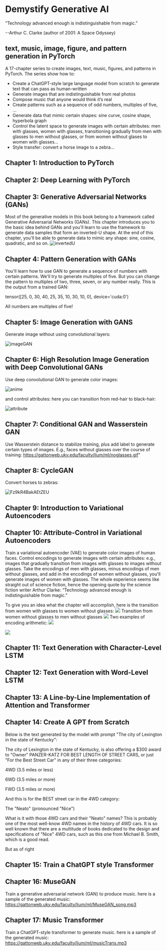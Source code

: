 # Demystify Generative AI

“Technology advanced enough is indistinguishable from magic.”

--Arthur C. Clarke (author of 2001: A Space Odyssey)


## text, music, image, figure, and pattern generation in PyTorch

A 17-chapter series to create images, text, music, figures, and patterns in PyTorch. The series show how to:

* Create a ChatGPT-style large language model from scratch to generate text that can pass as human-written
* Generate images that are indistinguishable from real photos
* Compose music that anyone would think it’s real
* Create patterns such as a sequence of odd numbers, multiples of five, ...
* Generate data that mimic certain shapes: sine curve, cosine shape, hyperbola graph
* Control the latent space to generate images with certain attributes: men with glasses, women with glasses, transitioning gradually from men with glasses to men without glasses, or from women without glases to women with glasses...
* Style transfer: convert a horse image to a zebra... 

## Chapter 1: Introduction to PyTorch
## Chapter 2: Deep Learning with PyTorch
## Chapter 3: Generative Adversarial Networks (GANs)
Most of the generative models in this book belong to a framework called Generative Adversarial Networks (GANs). This chapter introduces you to the basic idea behind GANs and you'll learn to use the framework to generate data samples that form an inverted-U shape. At the end of this chapter, you'll be able to generate data to mimic any shape: sine, cosine, quadratic, and so on. 
![invertedU](https://github.com/markhliu/DGAI/assets/50116107/9da4fdab-d852-4f9e-b6bf-a184928d2885)

## Chapter 4: Pattern Generation with GANs
You'll learn how to use GAN to generate a sequence of numbers with certain patterns. We'll try to generate multiples of five. But you can change the pattern to multiples of two, three, seven, or any number really. This is the output from a trained GAN:

tensor([25,  0, 30, 40, 25, 35, 10, 30, 10,  0], device='cuda:0')

All numbers are multiples of five!

## Chapter 5: Image Generation with GANS
Generate image without using convolutional layers:

![imageGAN](https://github.com/markhliu/DGAI/assets/50116107/7aedad50-5393-4e91-8a23-1cc7409284ef)

## Chapter 6: High Resolution Image Generation with Deep Convolutional GANs
Use deep convolutional GAN to generate color images:

![anime](https://github.com/markhliu/DGAI/assets/50116107/273bda1e-3319-4009-9496-b17e382f0320)

and control attributes: here you can transition from red-hair to black-hair:

![attribute](https://github.com/markhliu/DGAI/assets/50116107/8e123398-111a-41c9-b9d2-5d977ec6a1a2)

## Chapter 7: Conditional GAN and Wasserstein GAN
Use Wasserstein distance to stabilize training, plus add label to generate certain types of images. E.g., faces without glasses over the course of training: 
https://gattonweb.uky.edu/faculty/lium/ml/noglasses.gif"
## Chapter 8: CycleGAN
Convert horses to zebras:

![Fz9kR4BakAEtZEU](https://github.com/markhliu/DGAI/assets/50116107/eb954b98-5fd5-45ae-81f1-03a8072efcd2)

## Chapter 9: Introduction to Variational Autoencoders
## Chapter 10: Attribute-Control in Variational Autoencoders
Train a variational autoencoder (VAE) to generate color images of human faces. Control encodings to generate images with certain attributes: e.g., images that gradually transition from images with glasses to images without glasses. Take the encodings of men with glasses, minus encodings of men without glasses, and add in the encodings of women without glasses, you'll generate images of women with glasses. The whole experience seems like straight out of science fiction, hence the opening quote by the science fiction writer Arthur Clarke: “Technology advanced enough is indistinguishable from magic.” 

To give you an idea what the chapter will accomplish, here is the transition from women with glasses to women without glasses:
<img src="https://gattonweb.uky.edu/faculty/lium/ml/wgwng6.png" />
Transition from women without glasses to men without glasses
<img src="https://gattonweb.uky.edu/faculty/lium/ml/wngmng6.png" />
Two examples of encoding arithmetic:
<img src="https://gattonweb.uky.edu/faculty/lium/ml/vectorArithmetic1.png" />

<img src="https://gattonweb.uky.edu/faculty/lium/ml/vectorArithmetic2.png" />


## Chapter 11: Text Generation with Character-Level LSTM
## Chapter 12: Text Generation with Word-Level LSTM
## Chapter 13: A Line-by-Line Implementation of Attention and Transformer
## Chapter 14: Create A GPT from Scratch
Below is the text generated by  the model with prompt "The city of Lexington in the state of Kentucky":

The city of Lexington in the state of Kentucky, is also offering a $300 award to "Owner" PANZER-KATZ FOR BEST LENGTH OF STREET CARS, or just "For the Best Street Car" in any of their three categories:

4WD (3.5 miles or less)

6WD (3.5 miles or more)

FWD (3.5 miles or more)

And this is for the BEST street car in the 4WD category:

The "Neato" (pronounced "Nice")

What is it with those 4WD cars and their "Neato" names? This is probably one of the most well-know 4WD names in the history of 4WD cars. It is so well known that there are a multitude of books dedicated to the design and specifications of "Nice" 4WD cars, such as this one from Michael B. Smith, which is a good read.

But as of right


## Chapter 15: Train a ChatGPT style Transformer
## Chapter 16: MuseGAN
Train a generative adversarial network (GAN) to produce music. here is a sample of the generated music:
https://gattonweb.uky.edu/faculty/lium/ml/MuseGAN_song.mp3

## Chapter 17: Music Transformer
Train a ChatGPT-style transformer to generate music. here is a sample of the generated music:
https://gattonweb.uky.edu/faculty/lium/ml/musicTrans.mp3





